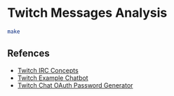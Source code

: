 # Twitch Messages Analysis

```bash
make
```

## Refences

* [Twitch IRC Concepts](https://dev.twitch.tv/docs/chat/irc/)
* [Twitch Example Chatbot](https://dev.twitch.tv/docs/chat/chatbot-guide/)
* [Twitch Chat OAuth Password Generator](https://twitchapps.com/tmi/)
